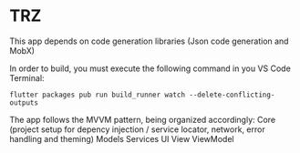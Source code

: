 # TRZ

This app depends on code generation libraries (Json code generation and MobX)

In order to build, you must execute the following command in you VS Code Terminal:

	flutter packages pub run build_runner watch --delete-conflicting-outputs
  
The app follows the MVVM pattern, being organized accordingly:
  Core (project setup for depency injection / service locator, network, error handling and theming)
  Models
  Services
  UI
    View
    ViewModel
